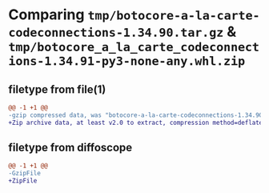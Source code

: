 # Comparing `tmp/botocore-a-la-carte-codeconnections-1.34.90.tar.gz` & `tmp/botocore_a_la_carte_codeconnections-1.34.91-py3-none-any.whl.zip`

## filetype from file(1)

```diff
@@ -1 +1 @@
-gzip compressed data, was "botocore-a-la-carte-codeconnections-1.34.90.tar", last modified: Wed Apr 24 01:02:05 2024, max compression
+Zip archive data, at least v2.0 to extract, compression method=deflate
```

## filetype from diffoscope

```diff
@@ -1 +1 @@
-GzipFile
+ZipFile
```

